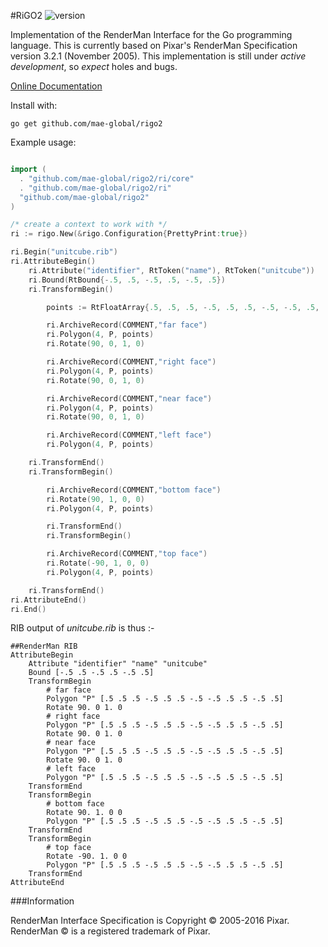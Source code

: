 #RiGO2  ![version](https://img.shields.io/badge/version-2-red.svg)

Implementation of the RenderMan Interface for the Go programming language. This is currently 
based on Pixar's RenderMan Specification version 3.2.1 (November 2005). This implementation 
is still under *active development*, so *expect* holes and bugs. 

[Online Documentation](https://godoc.org/github.com/mae-global/rigo2)

Install with:

    go get github.com/mae-global/rigo2


Example usage: 

```go

import (
  . "github.com/mae-global/rigo2/ri/core"
  . "github.com/mae-global/rigo2/ri"
  "github.com/mae-global/rigo2"
)

/* create a context to work with */
ri := rigo.New(&rigo.Configuration{PrettyPrint:true})

ri.Begin("unitcube.rib")
ri.AttributeBegin()
	ri.Attribute("identifier", RtToken("name"), RtToken("unitcube"))
	ri.Bound(RtBound{-.5, .5, -.5, .5, -.5, .5})
	ri.TransformBegin()

		points := RtFloatArray{.5, .5, .5, -.5, .5, .5, -.5, -.5, .5, .5, -.5, .5}

		ri.ArchiveRecord(COMMENT,"far face")
		ri.Polygon(4, P, points)
		ri.Rotate(90, 0, 1, 0)

		ri.ArchiveRecord(COMMENT,"right face")
		ri.Polygon(4, P, points)
		ri.Rotate(90, 0, 1, 0)

		ri.ArchiveRecord(COMMENT,"near face")
		ri.Polygon(4, P, points)
		ri.Rotate(90, 0, 1, 0)

		ri.ArchiveRecord(COMMENT,"left face")
		ri.Polygon(4, P, points)

	ri.TransformEnd()
	ri.TransformBegin()

		ri.ArchiveRecord(COMMENT,"bottom face")
		ri.Rotate(90, 1, 0, 0)
		ri.Polygon(4, P, points)

		ri.TransformEnd()
		ri.TransformBegin()

		ri.ArchiveRecord(COMMENT,"top face")
		ri.Rotate(-90, 1, 0, 0)
		ri.Polygon(4, P, points)

	ri.TransformEnd()
ri.AttributeEnd()
ri.End()	
```

RIB output of *unitcube.rib* is thus :-

```
##RenderMan RIB
AttributeBegin 
	Attribute "identifier" "name" "unitcube"
	Bound [-.5 .5 -.5 .5 -.5 .5]
	TransformBegin 
		# far face
		Polygon "P" [.5 .5 .5 -.5 .5 .5 -.5 -.5 .5 .5 -.5 .5]
		Rotate 90. 0 1. 0
		# right face
		Polygon "P" [.5 .5 .5 -.5 .5 .5 -.5 -.5 .5 .5 -.5 .5]
		Rotate 90. 0 1. 0
		# near face
		Polygon "P" [.5 .5 .5 -.5 .5 .5 -.5 -.5 .5 .5 -.5 .5]
		Rotate 90. 0 1. 0
		# left face
		Polygon "P" [.5 .5 .5 -.5 .5 .5 -.5 -.5 .5 .5 -.5 .5]
	TransformEnd 
	TransformBegin 
		# bottom face
		Rotate 90. 1. 0 0
		Polygon "P" [.5 .5 .5 -.5 .5 .5 -.5 -.5 .5 .5 -.5 .5]
	TransformEnd 
	TransformBegin 
		# top face
		Rotate -90. 1. 0 0
		Polygon "P" [.5 .5 .5 -.5 .5 .5 -.5 -.5 .5 .5 -.5 .5]
	TransformEnd 
AttributeEnd 
```




###Information

RenderMan Interface Specification is Copyright © 2005-2016 Pixar.
RenderMan © is a registered trademark of Pixar.

